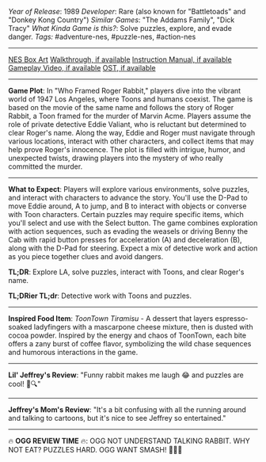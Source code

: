 *Year of Release*: 1989
*Developer*: Rare (also known for "Battletoads" and "Donkey Kong Country")
*Similar Games*: "The Addams Family", "Dick Tracy"
*What Kinda Game is this?*: Solve puzzles, explore, and evade danger.
*Tags:* #adventure-nes, #puzzle-nes, #action-nes

---
[NES Box Art](https://www.google.com/search?tbm=isch&q=NES+Box+Art+Who+Framed+Roger+Rabbit) 
[Walkthrough, if available](https://www.google.com/search?q=Walkthrough+NES+Who+Framed+Roger+Rabbit)
[Instruction Manual, if available](https://www.google.com/search?q=NES+Instruction+Manual+Who+Framed+Roger+Rabbit)
[Gameplay Video, if available](https://www.youtube.com/results?search_query=gameplay+NES+Who+Framed+Roger+Rabbit) 
[OST, if available](https://www.youtube.com/results?search_query=OST+NES+Who+Framed+Roger+Rabbit)

- - -
**Game Plot**: In "Who Framed Roger Rabbit," players dive into the vibrant world of 1947 Los Angeles, where Toons and humans coexist. The game is based on the movie of the same name and follows the story of Roger Rabbit, a Toon framed for the murder of Marvin Acme. Players assume the role of private detective Eddie Valiant, who is reluctant but determined to clear Roger's name. Along the way, Eddie and Roger must navigate through various locations, interact with other characters, and collect items that may help prove Roger's innocence. The plot is filled with intrigue, humor, and unexpected twists, drawing players into the mystery of who really committed the murder.

- - -
**What to Expect**: Players will explore various environments, solve puzzles, and interact with characters to advance the story. You'll use the D-Pad to move Eddie around, A to jump, and B to interact with objects or converse with Toon characters. Certain puzzles may require specific items, which you'll select and use with the Select button. The game combines exploration with action sequences, such as evading the weasels or driving Benny the Cab with rapid button presses for acceleration (A) and deceleration (B), along with the D-Pad for steering. Expect a mix of detective work and action as you piece together clues and avoid dangers.

**TL;DR**: Explore LA, solve puzzles, interact with Toons, and clear Roger's name.

**TL;DRier TL;dr**: Detective work with Toons and puzzles.

---
**Inspired Food Item**: *ToonTown Tiramisu* - A dessert that layers espresso-soaked ladyfingers with a mascarpone cheese mixture, then is dusted with cocoa powder. Inspired by the energy and chaos of ToonTown, each bite offers a zany burst of coffee flavor, symbolizing the wild chase sequences and humorous interactions in the game.

---
**Lil' Jeffrey's Review**: "Funny rabbit makes me laugh 😂 and puzzles are cool! 🐰🔍"

---
**Jeffrey's Mom's Review**: "It's a bit confusing with all the running around and talking to cartoons, but it's nice to see Jeffrey so entertained."

---
🔥 **OGG REVIEW TIME** 🔥: OGG NOT UNDERSTAND TALKING RABBIT. WHY NOT EAT? PUZZLES HARD. OGG WANT SMASH! 🐰🔨🤔